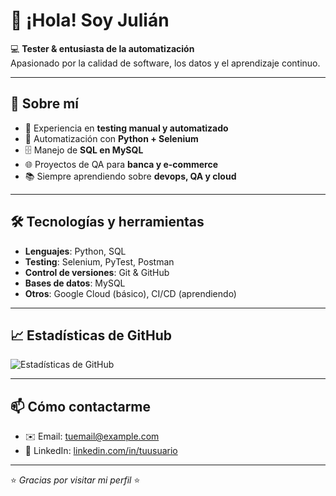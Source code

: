 # 👋 ¡Hola! Soy Julián

💻 **Tester & entusiasta de la automatización**  
Apasionado por la calidad de software, los datos y el aprendizaje continuo.  

---

## 🚀 Sobre mí
- 🔎 Experiencia en **testing manual y automatizado**  
- 🐍 Automatización con **Python + Selenium**  
- 🗄️ Manejo de **SQL en MySQL**  
- 🌐 Proyectos de QA para **banca y e-commerce**  
- 📚 Siempre aprendiendo sobre **devops, QA y cloud**  

---

## 🛠️ Tecnologías y herramientas
- **Lenguajes**: Python, SQL  
- **Testing**: Selenium, PyTest, Postman  
- **Control de versiones**: Git & GitHub  
- **Bases de datos**: MySQL  
- **Otros**: Google Cloud (básico), CI/CD (aprendiendo)  

---

## 📈 Estadísticas de GitHub
![Estadísticas de GitHub](https://github-readme-stats.vercel.app/api?username=TU-USUARIO&show_icons=true&theme=tokyonight)  

---

## 📫 Cómo contactarme
- ✉️ Email: tuemail@example.com  
- 💼 LinkedIn: [linkedin.com/in/tuusuario](https://linkedin.com/in/tuusuario)  

---
⭐️ *Gracias por visitar mi perfil* ⭐️
